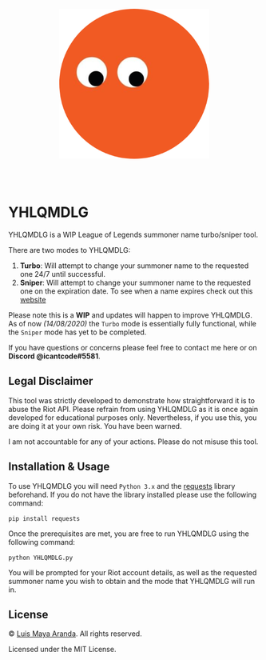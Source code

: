 <br><br>

<p align="center">
<a href="https://github.com/0x000E"><img width="300" src="./logo/logo.png" alt="YHLQMDLG logo"></a>
</p>

<br><br>

# YHLQMDLG

YHLQMDLG is a WIP League of Legends summoner name turbo/sniper tool.

There are two modes to YHLQMDLG:

1. **Turbo**: Will attempt to change your summoner name to the requested one 24/7 until successful.
2. **Sniper**: Will attempt to change your summoner name to the requested one on the expiration date.
To see when a name expires check out this [website](https://lolnames.gg/en/)

Please note this is a **WIP** and updates will happen to improve YHLQMDLG. As of now *(14/08/2020)*
the `Turbo` mode is essentially fully functional, while the `Sniper` mode has yet to be completed.

If you have questions or concerns please feel free to contact me here or on **Discord @icantcode#5581**.

## Legal Disclaimer

This tool was strictly developed to demonstrate how straightforward it is to abuse the Riot API.
Please refrain from using YHLQMDLG as it is once again developed for educational purposes only. Nevertheless, if you use this, you are doing it at your own risk. You have been warned.

I am not accountable for any of your actions. Please do not misuse this tool.

## Installation & Usage

To use YHLQMDLG you will need `Python 3.x` and the [requests](https://requests.readthedocs.io/en/master/)
library beforehand. If you do not have the library installed please use the following command:

```
pip install requests
```

Once the prerequisites are met, you are free to run YHLQMDLG using the following command:

```
python YHLQMDLG.py
```

You will be prompted for your Riot account details, as well as the requested summoner name you wish to
obtain and the mode that YHLQMDLG will run in.


## License

&copy; [Luis Maya Aranda](https://github.com/0x000E). All rights reserved.

Licensed under the MIT License.